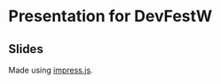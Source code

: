 # Presentation for DevFestW

## Slides

Made using [impress.js](http://bartaz.github.com/impress.js/).

